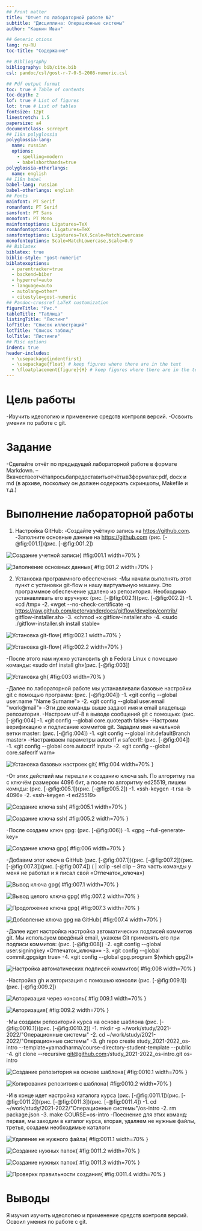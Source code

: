 ```yaml
---
## Front matter
title: "Отчет по лабораторной работе №2"
subtitle: "Дисциплина: Операционные системы"
author: "Кашкин Иван"

## Generic otions
lang: ru-RU
toc-title: "Содержание"

## Bibliography
bibliography: bib/cite.bib
csl: pandoc/csl/gost-r-7-0-5-2008-numeric.csl

## Pdf output format
toc: true # Table of contents
toc-depth: 2
lof: true # List of figures
lot: true # List of tables
fontsize: 12pt
linestretch: 1.5
papersize: a4
documentclass: scrreprt
## I18n polyglossia
polyglossia-lang:
  name: russian
  options:
	- spelling=modern
	- babelshorthands=true
polyglossia-otherlangs:
  name: english
## I18n babel
babel-lang: russian
babel-otherlangs: english
## Fonts
mainfont: PT Serif
romanfont: PT Serif
sansfont: PT Sans
monofont: PT Mono
mainfontoptions: Ligatures=TeX
romanfontoptions: Ligatures=TeX
sansfontoptions: Ligatures=TeX,Scale=MatchLowercase
monofontoptions: Scale=MatchLowercase,Scale=0.9
## Biblatex
biblatex: true
biblio-style: "gost-numeric"
biblatexoptions:
  - parentracker=true
  - backend=biber
  - hyperref=auto
  - language=auto
  - autolang=other*
  - citestyle=gost-numeric
## Pandoc-crossref LaTeX customization
figureTitle: "Рис."
tableTitle: "Таблица"
listingTitle: "Листинг"
lofTitle: "Список иллюстраций"
lotTitle: "Список таблиц"
lolTitle: "Листинги"
## Misc options
indent: true
header-includes:
  - \usepackage{indentfirst}
  - \usepackage{float} # keep figures where there are in the text
  - \floatplacement{figure}{H} # keep figures where there are in the text
---
```


# Цель работы

-Изучить идеологию и применение средств контроля версий. 
-Освоить умения по работе с git.

# Задание

-Сделайте отчёт по предыдущей лабораторной работе в формате Markdown.
–Вкачествеотчётапросьбапредоставитьотчётыв3форматах:pdf, docx и md (в архиве, поскольку он должен содержать скриншоты, Makefile и т.д.)


# Выполнение лабораторной работы

1) Настройка GitHub:
-Создайте учётную запись на https://github.com.
-Заполните основные данные на https://github.com (рис. [-@fig:001.1])(рис. [-@fig:001.2])

![Создание учетной записи](image/1.1.png){ #fig:001.1 width=70% }

![Заполнение основных данных](image/1.2.png){ #fig:001.2 width=70% }

2) Установка программного обеспечения:
-Мы начали выполнять этот пункт с установки git-flow н нашу виртуальную машину. Это программное обеспечение удалено из репозитория. Необходимо устанавливать его вручную: (рис. [-@fig:002.1)(рис. [-@fig:002.2)
    -1. «cd /tmp»
    -2. «wget --no-check-certificate -q https://raw.github.com/petervanderdoes/gitflow/develop/contrib/ gitflow-installer.sh»
    -3. «chmod    +x    gitflow-installer.sh»
    -4. «sudo ./gitflow-installer.sh install stable»
    
![Установка git-flow](image/2.1.png){ #fig:002.1 width=70% }

![Установка git-flow](image/2.2.png){ #fig:002.2 width=70% }

-После этого нам нужно установить gh в Fedora Linux с помощью команды:
«sudo dnf install gh»(рис. [-@fig:003])

![Установка gh](image/3.png){ #fig:003 width=70% }

-Далее по лабораторной работе мы устанавливали базовые настройки git с помощью программ: (рис. [-@fig:004])
  -1. «git config --global user.name  "Name    Surname"» 
  -2. «git сonfig --global user.email  "work@mail"»
-Эти две команды выше задают имя и email владельца репозитория.
-Настроим utf-8 в выводе сообщений git с помощью: (рис. [-@fig:004]
   -1. «git config --global core.quotepath false»
-Настроим верификацию и подписание коммитов git. Зададим имя начальной ветки master: (рис. [-@fig:004])
   -1. «git сonfig --global init.defaultBranch  master»
-Настраиваем параметры autocrlf и safecrlf: (рис. [-@fig:004])
   -1. «git    config    --global    core.autocrlf    input» 
   -2. «git    config    --global    core.safecrlf    warn»
   
![Установка базовых настроек git](image/4.png){ #fig:004 width=70% }

-От этих действий мы перешли к созданию ключа ssh. По алгоритму rsa с ключём размером 4096 бит, а после по алгоритму ed25519, пишем комнды: (рис. [-@fig:005.1])(рис. [-@fig:005.2])
   -1. «ssh-keygen    -t    rsa    -b    4096»
   -2. «ssh-keygen    -t    ed25519»
   
![Создание ключа ssh](image/5/1.png){ #fig:005.1 width=70% }

![Создание ключа ssh](image/5/2.png){ #fig:005.2 width=70% }

-После создаем ключ gpg: (рис. [-@fig:006])
   -1. «gpg    --full-generate-key»
   
![Создание ключа gpg](image/6.jpg){ #fig:006 width=70% }

-Добавим этот ключ в GitHub (рис. [-@fig:007.1])(рис. [-@fig:007.2])(рис. [-@fig:007.3])(рис. [-@fig:007.4]) (<PGP    Fingerprint>    |    xclip    -sel    clip – Эта часть команды у меня не работал и я писал свой «Отпечаток_ключа»)

![Вывод ключа gpg](image/7.1.png){ #fig:007.1 width=70% }

![Вывод целого ключа gpg](image/7.2.png){ #fig:007.2 width=70% }

![Продолжение ключа gpg](image/7.3.png){ #fig:007.3 width=70% }

![Добавление ключа gpg на GitHub](image/7.4.png){ #fig:007.4 width=70% }

-Далее идет настройка настройка  автоматических  подписей  коммитов  git. Мы используем введёный email, укажем Git применять его при подписи коммитов: (рис. [-@fig:008])
   -2. «git config --global user.signingkey «Отпечаток_ключа»»
   -3. «git    config    --global    commit.gpgsign    true»
   -4. «git    config    --global    gpg.program    $(which    gpg2)»
   
![Настройка автоматических подписей коммитов](image/8.png){ #fig:008 width=70% }

-Настройка  gh и авторизация с помошью консоли (рис. [-@fig:009.1])(рис. [-@fig:009.2])

![Авторизация через консоль](image/9.1.png){ #fig:009.1 width=70% }

![Авторизация](image/9.2.png){ #fig:009.2 width=70% }

-Мы создаем  репозиторий  курса  на  основе  шаблона (рис. [-@fig:0010.1])(рис. [-@fig:0010.2])
   -1. mkdir    -p    ~/work/study/2021-2022/"Операционные    системы" 
   -2. cd    ~/work/study/2021-2022/"Операционные    системы"
   -3. gh    repo    create    study_2021-2022_os-intro --template=yamadharma/course-directory-student-template    --public
   -4. git    clone    --recursive git@github.com:<iekashkin777>/study_2021-2022_os-intro.git    os-intro
   
![Создание репозитория на основе шаблона](image/10.1.png){ #fig:0010.1 width=70% }

![Копирования репозитоия с шаблона](image/10.2.png){ #fig:0010.2 width=70% }

-И в конце идет настройка  каталога  курса (рис. [-@fig:0011.1])(рис. [-@fig:0011.2])(рис. [-@fig:0011.3])(рис. [-@fig:0011.4])
   -1. cd    ~/work/study/2021-2022/"Операционные    системы"/os-intro
   -2. rm    package.json
   -3. make    COURSE=os-intro
-Поеснение для этих команд: первая, мы заходим в каталог курса, вторая, удаляем не нужные файлы, третья, создаем необходимые каталоги

![Удаление не нужного файла](image/11.1.png){ #fig:0011.1 width=70% }

![Создание нужных папок](image/11.2.png){ #fig:0011.2 width=70% }

![Создание нужных папок](image/11.3.png){ #fig:0011.3 width=70% }

![Проверкк правильности создания](image/11.4.png){ #fig:0011.4 width=70% }
# Выводы

Я изучил изучить идеологию и применение средств контроля версий. Освоил умения по работе с git.


